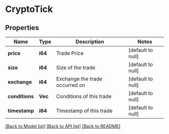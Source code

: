 # CryptoTick

## Properties
Name | Type | Description | Notes
------------ | ------------- | ------------- | -------------
**price** | **i64** | Trade Price | [default to null]
**size** | **i64** | Size of the trade | [default to null]
**exchange** | **i64** | Exchange the trade occurred on | [default to null]
**conditions** | **Vec<i64>** | Conditions of this trade | [default to null]
**timestamp** | **i64** | Timestamp of this trade | [default to null]

[[Back to Model list]](../README.md#documentation-for-models) [[Back to API list]](../README.md#documentation-for-api-endpoints) [[Back to README]](../README.md)

